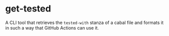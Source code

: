 # get-tested

A CLI tool that retrieves the `tested-with` stanza of a cabal file and formats it in such a way that GitHub Actions can use it.
